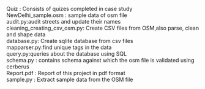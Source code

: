 Quiz : Consists of quizes completed in case study<br>
NewDelhi_sample.osm : sample data of osm file<br>
audit.py:audit streets and update their names<br>
cleaning_creating_csv_osm.py: Create CSV files from OSM,also parse, clean and shape data<br>
database.py: Create sqlite database from csv files<br>
mapparser.py:find unique tags in the data<br>
query.py:queries about the database using SQL<br>
schema.py : contains schema against which the osm file is validated using cerberus<br>
Report.pdf : Report of this project in pdf format<br>
sample.py : Extract sample data from the OSM file<br>
